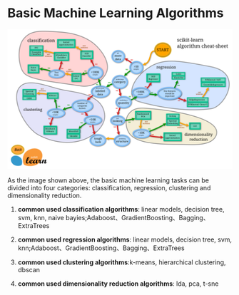 # Basic Machine Learning Algorithms
![Image text](https://github.com/isp1tze/ML-Repositority/blob/master/Imgs/sklearn.png)

As the image shown above, the basic machine learning tasks can be divided into four categories: classification, regression, clustering and dimensionality reduction.

1. **common used classification algorithms**: linear models, decision tree, svm, knn, naive bayies;Adaboost、GradientBoosting、Bagging、ExtraTrees

2. **common used regression algorithms**: linear models, decision tree, svm, knn;Adaboost、GradientBoosting、Bagging、ExtraTrees

3. **common used clustering algorithms**:k-means, hierarchical clustering, dbscan

4. **common used dimensionality reduction algorithms**: lda, pca, t-sne

